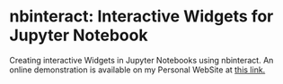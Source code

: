 # nbinteract: Interactive Widgets for Jupyter Notebook

Creating interactive Widgets in Jupyter Notebooks using nbinteract. An online demonstration is available on my Personal WebSite at [this link.](https://pierpaolo28.github.io/Projects/interactivewidgets.html)
